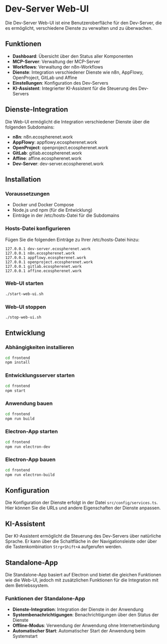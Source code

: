# Dev-Server Web-UI

Die Dev-Server Web-UI ist eine Benutzeroberfläche für den Dev-Server, die es ermöglicht, verschiedene Dienste zu verwalten und zu überwachen.

## Funktionen

- **Dashboard**: Übersicht über den Status aller Komponenten
- **MCP-Server**: Verwaltung der MCP-Server
- **Workflows**: Verwaltung der n8n-Workflows
- **Dienste**: Integration verschiedener Dienste wie n8n, AppFlowy, OpenProject, GitLab und Affine
- **Einstellungen**: Konfiguration des Dev-Servers
- **KI-Assistent**: Integrierter KI-Assistent für die Steuerung des Dev-Servers

## Dienste-Integration

Die Web-UI ermöglicht die Integration verschiedener Dienste über die folgenden Subdomains:

- **n8n**: n8n.ecospherenet.work
- **AppFlowy**: appflowy.ecospherenet.work
- **OpenProject**: openproject.ecospherenet.work
- **GitLab**: gitlab.ecospherenet.work
- **Affine**: affine.ecospherenet.work
- **Dev-Server**: dev-server.ecospherenet.work

## Installation

### Voraussetzungen

- Docker und Docker Compose
- Node.js und npm (für die Entwicklung)
- Einträge in der /etc/hosts-Datei für die Subdomains

### Hosts-Datei konfigurieren

Fügen Sie die folgenden Einträge zu Ihrer /etc/hosts-Datei hinzu:

```
127.0.0.1 dev-server.ecospherenet.work
127.0.0.1 n8n.ecospherenet.work
127.0.0.1 appflowy.ecospherenet.work
127.0.0.1 openproject.ecospherenet.work
127.0.0.1 gitlab.ecospherenet.work
127.0.0.1 affine.ecospherenet.work
```

### Web-UI starten

```bash
./start-web-ui.sh
```

### Web-UI stoppen

```bash
./stop-web-ui.sh
```

## Entwicklung

### Abhängigkeiten installieren

```bash
cd frontend
npm install
```

### Entwicklungsserver starten

```bash
cd frontend
npm start
```

### Anwendung bauen

```bash
cd frontend
npm run build
```

### Electron-App starten

```bash
cd frontend
npm run electron-dev
```

### Electron-App bauen

```bash
cd frontend
npm run electron-build
```

## Konfiguration

Die Konfiguration der Dienste erfolgt in der Datei `src/config/services.ts`. Hier können Sie die URLs und andere Eigenschaften der Dienste anpassen.

## KI-Assistent

Der KI-Assistent ermöglicht die Steuerung des Dev-Servers über natürliche Sprache. Er kann über die Schaltfläche in der Navigationsleiste oder über die Tastenkombination `Strg+Shift+A` aufgerufen werden.

## Standalone-App

Die Standalone-App basiert auf Electron und bietet die gleichen Funktionen wie die Web-UI, jedoch mit zusätzlichen Funktionen für die Integration mit dem Betriebssystem.

### Funktionen der Standalone-App

- **Dienste-Integration**: Integration der Dienste in der Anwendung
- **Systembenachrichtigungen**: Benachrichtigungen über den Status der Dienste
- **Offline-Modus**: Verwendung der Anwendung ohne Internetverbindung
- **Automatischer Start**: Automatischer Start der Anwendung beim Systemstart